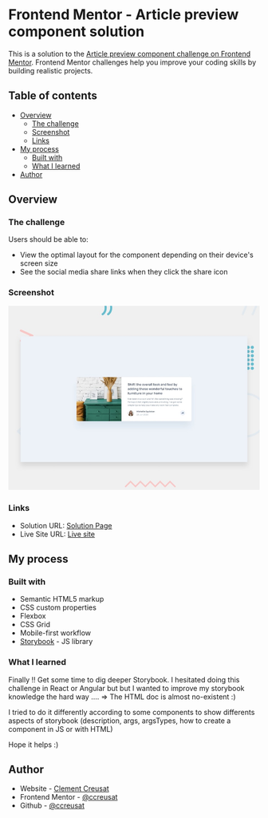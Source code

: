 # Frontend Mentor - Article preview component solution

This is a solution to the [Article preview component challenge on Frontend Mentor](https://www.frontendmentor.io/challenges/article-preview-component-dYBN_pYFT). Frontend Mentor challenges help you improve your coding skills by building realistic projects.

## Table of contents

- [Overview](#overview)
  - [The challenge](#the-challenge)
  - [Screenshot](#screenshot)
  - [Links](#links)
- [My process](#my-process)
  - [Built with](#built-with)
  - [What I learned](#what-i-learned)
- [Author](#author)

## Overview

### The challenge

Users should be able to:

- View the optimal layout for the component depending on their device's screen size
- See the social media share links when they click the share icon

### Screenshot

![](./design/desktop-preview.jpg)

### Links

- Solution URL: [Solution Page](https://www.frontendmentor.io/solutions/fully-responsive-article-component-htmlcss-and-storybook-ui-docs-ti1SILpie)
- Live Site URL: [Live site](https://your-live-site-url.com)

## My process

### Built with

- Semantic HTML5 markup
- CSS custom properties
- Flexbox
- CSS Grid
- Mobile-first workflow
- [Storybook](https://storybook.js.org/) - JS library

### What I learned

Finally !! Get some time to dig deeper Storybook. I hesitated doing this challenge in React or Angular but but I wanted to improve my storybook knowledge the hard way .... => The HTML doc is almost no-existent :)

I tried to do it differently according to some components to show differents aspects of storybook (description, args, argsTypes, how to create a component in JS or with HTML)

Hope it helps :)

## Author

- Website - [Clement Creusat](https://clement-creusat.vercel.app/)
- Frontend Mentor - [@ccreusat](https://www.frontendmentor.io/profile/ccreusat)
- Github - [@ccreusat](https://github.com/ccreusat)

